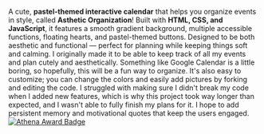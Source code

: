 A cute, **pastel-themed interactive calendar** that helps you organize events in style, called **Asthetic Organization**! 
Built with **HTML, CSS, and JavaScript**, it features a smooth gradient background, multiple accessible functions, floating hearts, and pastel-themed buttons. Designed to be both aesthetic and functional — perfect for planning while keeping things soft and calming.
I originally made it to be able to keep track of all my events and plan cutely and aesthetically. Something like Google Calendar is a little boring, so hopefully, this will be a fun way to organize. It's also easy to customize; you can change the colors and easily add pictures by forking and editing the code.
I struggled with making sure I didn't break my code when I added new features, which is why this project took way longer than expected, and I wasn't able to fully finish my plans for it. I hope to add persistent memory and motivational quotes that keep the users engaged.
[![Athena Award Badge](https://img.shields.io/endpoint?url=https%3A%2F%2Faward.athena.hackclub.com%2Fapi%2Fbadge)](https://award.athena.hackclub.com?utm_source=readme)
